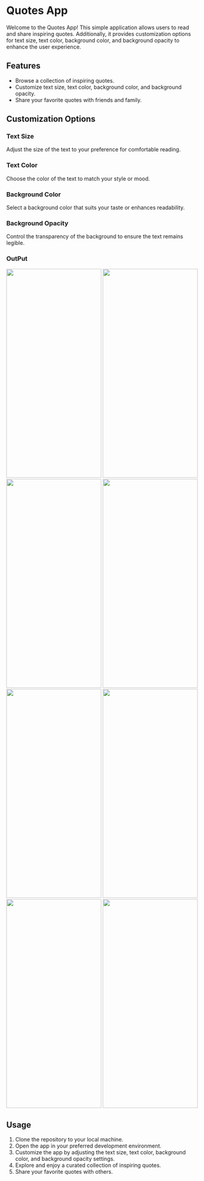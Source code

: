 # Quotes App

Welcome to the Quotes App! This simple application allows users to read and share inspiring quotes. Additionally, it provides customization options for text size, text color, background color, and background opacity to enhance the user experience.

## Features

- Browse a collection of inspiring quotes.
- Customize text size, text color, background color, and background opacity.
- Share your favorite quotes with friends and family.

## Customization Options

### Text Size

Adjust the size of the text to your preference for comfortable reading.

### Text Color

Choose the color of the text to match your style or mood.

### Background Color

Select a background color that suits your taste or enhances readability.

### Background Opacity

Control the transparency of the background to ensure the text remains legible.

### OutPut 
<img src="https://github.com/Vinisha0306/quotes/assets/143987696/46306cbb-9010-49f1-a19f-f465bef16ba3" width="250" height="550">
<img src="https://github.com/Vinisha0306/quotes/assets/143987696/e820da60-0e8d-4948-9764-81ec2ccded74" width="250" height="550">
<img src="https://github.com/Vinisha0306/quotes/assets/143987696/94381ca5-bd2a-4e36-86f1-f913c097a2f0" width="250" height="550">
<img src="https://github.com/Vinisha0306/quotes/assets/143987696/d4217339-54e0-433c-a4a6-77c1851d3213" width="250" height="550">
<img src="https://github.com/Vinisha0306/quotes/assets/143987696/d0c2502d-a355-43e6-8457-48bc1558eb20" width="250" height="550">
<img src="https://github.com/Vinisha0306/quotes/assets/143987696/8874079f-82af-4a94-a450-15691f0b0b45" width="250" height="550">
<img src="https://github.com/Vinisha0306/quotes/assets/143987696/bb836b30-430d-4f2a-83c1-13be375d8cfb" width="250" height="550">
<img src="https://github.com/Vinisha0306/quotes/assets/143987696/9d17f6ee-eee7-4ac9-a272-f8b444e749bc" width="250" height="550">

## Usage

1. Clone the repository to your local machine.
2. Open the app in your preferred development environment.
3. Customize the app by adjusting the text size, text color, background color, and background opacity settings.
4. Explore and enjoy a curated collection of inspiring quotes.
5. Share your favorite quotes with others.
